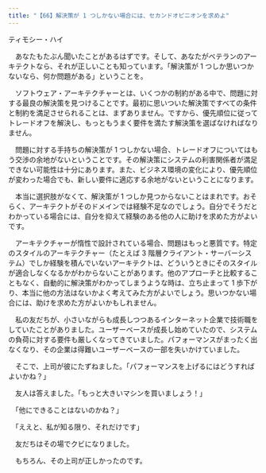 ```yaml
---
title: "【66】解決策が 1 つしかない場合には、セカンドオピニオンを求めよ"
---
```



ティモシー・ハイ


　あなたもたぶん聞いたことがあるはずです。そして、あなたがベテランのアーキテクトなら、それが正しいことも知っています。「解決策が 1 つしか思いつかないなら、何か問題がある」ということを。

　ソフトウェア・アーキテクチャーとは、いくつかの制約がある中で、問題に対する最良の解決策を見つけることです。最初に思いついた解決策ですべての条件と制約を満足させられることは、まずありません。ですから、優先順位に従ってトレードオフを解決し、もっともうまく要件を満たす解決策を選ばなければなりません。

　問題に対する手持ちの解決策が 1 つしかない場合、トレードオフについてはもう交渉の余地がないということです。その解決策にシステムの利害関係者が満足できない可能性は十分にあります。また、ビジネス環境の変化により、優先順位が変わった場合でも、新しい要件に適応する余地がないということになります。

　本当に選択肢がなくて、解決策が 1 つしか見つからないことはまれです。おそらく、アーキテクトがそのドメインでは経験不足なのでしょう。自分でそうだとわかっている場合には、自分を抑えて経験のある他の人に助けを求めた方がよいです。

　アーキテクチャーが惰性で設計されている場合、問題はもっと悪質です。特定のスタイルのアーキテクチャー（たとえば 3 階層クライアント・サーバーシステム）でしか経験を積んでいないアーキテクトは、どういうときにそのスタイルが適合しなくなるかがわからないことがあります。他のアプローチと比較することもなく、自動的に解決策がわかってしまうような時は、立ち止まって 1 歩下がり、本当に他の方法はないかよく考えてみた方がよいでしょう。思いつかない場合には、助けを求めた方がよいかもしれません。

　私の友だちが、小さいながらも成長しつつあるインターネット企業で技術職をしていたことがありました。ユーザーベースが成長し始めていたので、システムの負荷に対する要件も厳しくなってきていました。パフォーマンスがまったく出なくなり、その企業は得難いユーザーベースの一部を失いかけていました。

　そこで、上司が彼にたずねました。「パフォーマンスを上げるにはどうすればよいかね？」

　友人は答えました。「もっと大きいマシンを買いましょう！」

　「他にできることはないのかね？」

　「ええと、私が知る限り、それだけです」

　友だちはその場でクビになりました。

　もちろん、その上司が正しかったのです。
